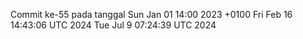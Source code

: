 Commit ke-55 pada tanggal Sun Jan 01 14:00 2023 +0100
Fri Feb 16 14:43:06 UTC 2024
Tue Jul  9 07:24:39 UTC 2024
